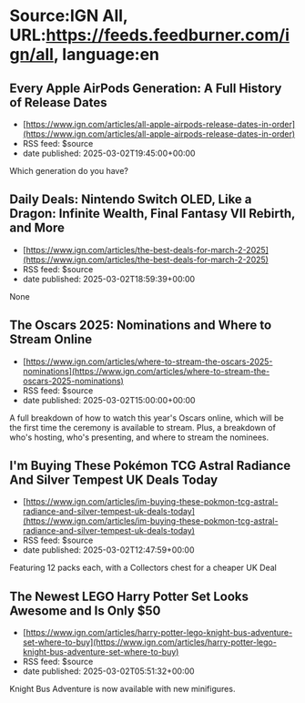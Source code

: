 # Source:IGN All, URL:https://feeds.feedburner.com/ign/all, language:en

## Every Apple AirPods Generation: A Full History of Release Dates
 - [https://www.ign.com/articles/all-apple-airpods-release-dates-in-order](https://www.ign.com/articles/all-apple-airpods-release-dates-in-order)
 - RSS feed: $source
 - date published: 2025-03-02T19:45:00+00:00

Which generation do you have?

## Daily Deals: Nintendo Switch OLED, Like a Dragon: Infinite Wealth, Final Fantasy VII Rebirth, and More
 - [https://www.ign.com/articles/the-best-deals-for-march-2-2025](https://www.ign.com/articles/the-best-deals-for-march-2-2025)
 - RSS feed: $source
 - date published: 2025-03-02T18:59:39+00:00

None

## The Oscars 2025: Nominations and Where to Stream Online
 - [https://www.ign.com/articles/where-to-stream-the-oscars-2025-nominations](https://www.ign.com/articles/where-to-stream-the-oscars-2025-nominations)
 - RSS feed: $source
 - date published: 2025-03-02T15:00:00+00:00

A full breakdown of how to watch this year's Oscars online, which will be the first time the ceremony is available to stream. Plus, a breakdown of who's hosting, who's presenting, and where to stream the nominees.

## I'm Buying These Pokémon TCG Astral Radiance And Silver Tempest UK Deals Today
 - [https://www.ign.com/articles/im-buying-these-pokmon-tcg-astral-radiance-and-silver-tempest-uk-deals-today](https://www.ign.com/articles/im-buying-these-pokmon-tcg-astral-radiance-and-silver-tempest-uk-deals-today)
 - RSS feed: $source
 - date published: 2025-03-02T12:47:59+00:00

Featuring 12 packs each, with a Collectors chest for a cheaper UK Deal

## The Newest LEGO Harry Potter Set Looks Awesome and Is Only $50
 - [https://www.ign.com/articles/harry-potter-lego-knight-bus-adventure-set-where-to-buy](https://www.ign.com/articles/harry-potter-lego-knight-bus-adventure-set-where-to-buy)
 - RSS feed: $source
 - date published: 2025-03-02T05:51:32+00:00

Knight Bus Adventure is now available with new minifigures.

